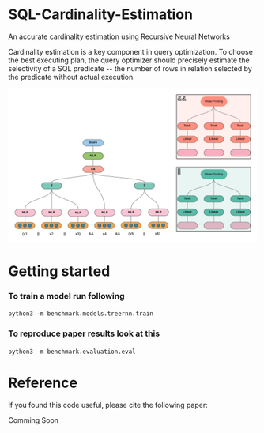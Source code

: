 # SQL-Cardinality-Estimation
An accurate cardinality estimation using Recursive Neural Networks


Cardinality estimation is a key component in query optimization. To choose the best executing plan, the query optimizer should precisely estimate the selectivity of a SQL predicate -- the number of rows in relation selected by the predicate without actual execution.



![Model Architecture](https://github.com/naymaraq/SQL-Cardinality-Estimation/blob/master/imgs/treernn.png)

# Getting started
### To train a model run following
`python3 -m benchmark.models.treernn.train`

### To reproduce paper results look at this
`python3 -m benchmark.evaluation.eval`

# Reference

If you found this code useful, please cite the following paper:

Comming Soon

